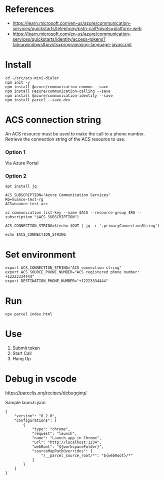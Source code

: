# References

- https://learn.microsoft.com/en-us/azure/communication-services/quickstarts/telephony/pstn-call?pivots=platform-web
- https://learn.microsoft.com/en-us/azure/communication-services/quickstarts/identity/access-tokens?tabs=windows&pivots=programming-language-javascript

# Install

```
cd ~/src/acs-mini-dialer
npm init -y
npm install @azure/communication-common --save
npm install @azure/communication-calling --save
npm install @azure/communication-identity --save
npm install parcel --save-dev
```

# ACS connection string


An ACS resource must be used to make the call to a phone number. Retrieve the connection string of the ACS resource to use.

### Option 1

Via Azure Portal

### Option 2

```
apt install jq

ACS_SUBSCRIPTION="Azure Communication Services"
RG=nuance-test-rg
ACS=nuance-test-acs

az communication list-key --name $ACS --resource-group $RG --subscription "$ACS_SUBSCRIPTION")

ACS_CONNECTION_STRING=$(echo $OUT | jq -r '.primaryConnectionString')

echo $ACS_CONNECTION_STRING
```

# Set environment

```
export ACS_CONNECTION_STRING="ACS connection string"
export ACS_SOURCE_PHONE_NUMBER="ACS registered phone number: +12223334444"
export DESTINATION_PHONE_NUMBER="+12223334444"
```

# Run

```
npx parcel index.html
```

# Use

1. Submit token
2. Start Call
3. Hang Up

# Debug in vscode

https://parceljs.org/recipes/debugging/

Sample launch.json
```
{
    "version": "0.2.0",
    "configurations": [
        {
            "type": "chrome",
            "request": "launch",
            "name": "Launch app in Chrome",
            "url": "http://localhost:1234",
            "webRoot": "${workspaceFolder}",
            "sourceMapPathOverrides": {
                "/__parcel_source_root/*": "${webRoot}/*"
            }
        }
    ]
}
```
